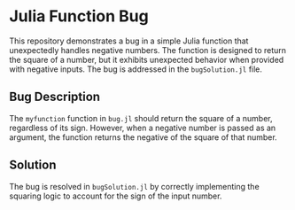 # Julia Function Bug
This repository demonstrates a bug in a simple Julia function that unexpectedly handles negative numbers. The function is designed to return the square of a number, but it exhibits unexpected behavior when provided with negative inputs.  The bug is addressed in the `bugSolution.jl` file.

## Bug Description
The `myfunction` function in `bug.jl` should return the square of a number, regardless of its sign. However, when a negative number is passed as an argument, the function returns the negative of the square of that number. 

## Solution
The bug is resolved in `bugSolution.jl` by correctly implementing the squaring logic to account for the sign of the input number. 
